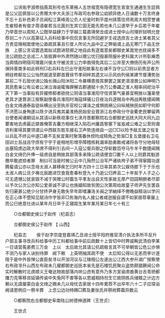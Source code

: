 <!-- { "loadSidebar": true } -->
　　公讳佑字淑修拙斋其别号也东莱掖人五世祖宽有隐德宽生宣宣生通通生生廷佩是公父廷佩皆以公贵赠大中大夫浙江布政司右参政公幼颕异绝人日诵数十万言终身不忘十五补邑弟子员闻松江莱峰周公负人伦鉴时刺平度州挟策往师焉周大相赏誉诸生崔桓者有俊才周语崔若当北面刘生其它固无能先若也未几公遂举于乡后若于年崔乃举首世以周知人公既举益肆力于学越三载嘉靖癸丑成进士授中山司理折狱明允登荐剡二十六以高第征入兵科给事中侃侃言事无所回避岁壬戎选庶吉士进士某者其父方贵显赂相嵩使地公直疏其事且引昔人所论九品中正之弊喻谓上品无寒门下品无世族　上感公言诏罢选嵩拟试题进怒掷之地自此有逐嵩意矣都御史某嵩党也抚闽多不法公疏劾之总戎二人皆抵罪中外肃然随以赠公忧归毁甚除服补吏科属大计所彰瘅悉当舆情四明宿司理嘉兴侯太守被流言公力申救得免其后二公并至大僚扬历有声公所保持善类多如此转刑□右兵科左巳出守淮阳故事左右谏不当守公□则以前贵显者方柄铨修郗左公公怡然就道至郡首葺徐节孝祠梓其遗文以示风劝列侯某建节督漕势张甚前二千石皆伏谒公独长揖山阳沐阳二令暴横患按其罪罢之属吏凛凛畏公如神明乃其民愈亲公有讼者公涕泣诲谕辄悔罪解去郡逋赋十余万公奏蠲之淮人相率祠祀治平天下第一当事拟有异擢修郗者欲挠公则语当事淮阳守信贤第气豪甚宜稍挫以藩臬使老其才遂晋浙江按察副使备兵淮阳时海寇绎骚公日夜治兵逐贼岛中再战再胜捷闻赐白金文绮通泰盐徒纵横出没至执杀官校公谋诛之或惧挑祸公曰纵贼殃民如职守何即不济愿以身殉遂以除夕进兵夷其巢淮杨民始安业晋浙江右参政分守金衢吏民攀留两台使者闻诸朝诏从其请以新秩视事仅七浃月晋都察院右佥都御史巡抚大同大同九边要害地去虏最近桀酋俺答吉囊方相继深入陷石州屠昌黎塞下岌岌咸公难之公至则诹咨利害得其要领谓云中西联东胜东接右卫声势连络自一边□□以险予敌五堡之役复以兵乱不终云中遂□悬不支矣宜乘时聚落番休控险成犄角之势渐□复五堡援右卫屯田训士且战且守庶有宁宇于是相地形增亭障稽核耗漏率励勇敢戒诸将各守分地母轻出塞捣虏边政大举虏不得利引去间一入寇公督兵御之俘斩数百夺马牛羊千数捷闻赐白金文绮仍升俸一级虏自是稍挫其部落多来降公疏请便宜□置千人以上则爵其魁游徼卒敢遮掠者罪　制曰可当是时微公云中几殆然公治军严诸纨袴子弟不得窜籍功遂腾蜚语公亦以念母太淑人甚移疾乞归时年方四十三日率其弟次公娱侍膝下于于乐也太淑人病公旦夕祷北辰跪进饮食竟愈春秋登九十乃逝公归养且二十年矣于人子之心可无遗憾公犹哀毁不减于哭赠公时葢生平孝友出自天性家故无厚产田园稍腴者尽部以予次公次公亦知公爱弟诚不谬让也族姻知故贫困公次第周给故童子师尹先生罢县佐归窘甚公绝少分甘终尹身无敢失早年即嗜濂洛关闽之学紬绎不倦晚益精诣以学问在正心体不堕知见赋诗作字皆非□务海内名人接公者咸逊服自谓不如家居荐章屡上而公巳绝意仕进以某年月日卒于正寝距生某年某月某日年七十有三 

　　○佥都御史侯公于赵传（杞县志） 

　　佥都御史侯公于赵传 【 山西】 

　　杞县志 
　　侯于赵字宗度登嘉靖乙丑进士授平阳府推官清介执法多所平反升户部主事寻改兵科给事中历工科都给事中前后疏数十上皆切中时弊戚畹武清伯李某一日请营菟裘费三万金　上以　太后故允其请公抗疏极言其不可举朝皆公危公亦惧不测乃与家人诀别待罪　阙下赖　上英明袖其疏不使　太后知公得以无恙而李计遂阻于是中外皆惮公直臣矣寻以开泇河议与江陵相公左遂出公江西大参升湖广按察使右布政寻升山西左布政未几擢都御史巡抚本省先是石楼饥民聚众盗势颇猖獗闻公命实时解散时北虏顺义王奄达物故部落内哄公虑有意外乃多方宣谕虏酋黄台吉青把都撦力克等移咨延镇传谕中失兔阿不害等各以恩威相持勿生它故阴练兵储粮之计边方赖以无虞屡蒙白金文绮之赐未几以母忧去家居十四年累荐不出卒年六十二子应琛诣阙请恩例应一祭半葬　上念公边功特赐□葬及妻张氏并祭祔葬葢异数云 

　　○都察院右佥都御史阜南陆公树德神道碑（王世贞） 

　　王世贞 
